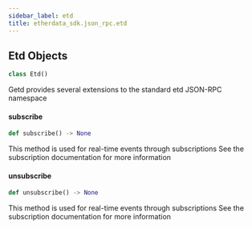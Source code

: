 ```yaml
---
sidebar_label: etd
title: etherdata_sdk.json_rpc.etd
---
```


## Etd Objects

```python
class Etd()
```

Getd provides several extensions to the standard etd JSON-RPC namespace

#### subscribe

```python
def subscribe() -> None
```

This method is used for real-time events through subscriptions
 See the subscription documentation for more information

#### unsubscribe

```python
def unsubscribe() -> None
```

This method is used for real-time events through subscriptions
 See the subscription documentation for more information

